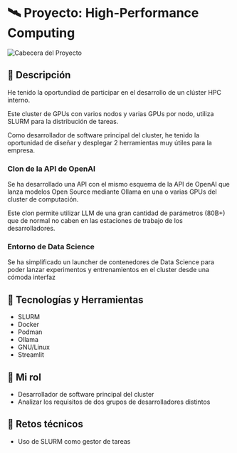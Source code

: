 # 🛰️ Proyecto: High-Performance Computing

![Cabecera del Proyecto](https://i.imgur.com/FchMMfd.png)

## 📌 Descripción

He tenido la oportundiad de participar en el desarrollo de un clúster HPC interno.

Este cluster de GPUs con varios nodos y varias GPUs por nodo, utiliza SLURM para la distribución de tareas. 

Como desarrollador de software principal del cluster, he tenido la oportunidad de diseñar y desplegar 2 herramientas muy útiles para la empresa.

### Clon de la API de OpenAI

Se ha desarrollado una API con el mismo esquema de la API de OpenAI que lanza modelos Open Source mediante Ollama en una o varias GPUs del cluster de computación. 

Este clon permite utilizar LLM de una gran cantidad de parámetros (80B+) que de normal no caben en las estaciones de trabajo de los desarrolladores. 

### Entorno de Data Science

Se ha simplificado un launcher de contenedores de Data Science para poder lanzar experimentos y entrenamientos en el cluster desde una cómoda interfaz

## 🧰 Tecnologías y Herramientas

- SLURM
- Docker
- Podman
- Ollama
- GNU/Linux
- Streamlit

## 👤 Mi rol

- Desarrollador de software principal del cluster
- Analizar los requisitos de dos grupos de desarrolladores distintos

## 🧠 Retos técnicos
- Uso de SLURM como gestor de tareas

